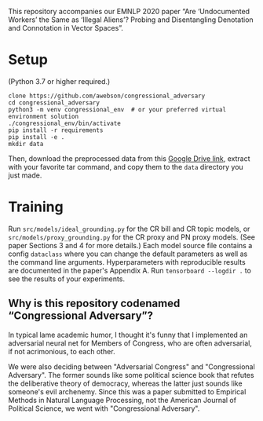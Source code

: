 This repository accompanies our EMNLP 2020 paper “Are ‘Undocumented Workers’ the Same as ‘Illegal Aliens’? Probing and Disentangling Denotation and Connotation in Vector Spaces”. 

# Setup
(Python 3.7 or higher required.)
```
clone https://github.com/awebson/congressional_adversary
cd congressional_adversary
python3 -m venv congressional_env  # or your preferred virtual environment solution
./congressional_env/bin/activate
pip install -r requirements
pip install -e . 
mkdir data
```
Then, download the preprocessed data from this [Google Drive link](https://drive.google.com/file/d/1D_YuVIRSbcfWlQrWDN1CSbo_bfx_x4YQ/view?usp=sharing), extract with your favorite tar command, and copy them to the `data` directory you just made. 

# Training
Run `src/models/ideal_grounding.py` for the CR bill and CR topic models, or `src/models/proxy_grounding.py` for the CR proxy and PN proxy models. (See paper Sections 3 and 4 for more details.) Each model source file contains a config `dataclass` where you can change the default parameters as well as the command line arguments. Hyperparameters with reproducible results are documented in the paper's Appendix A. Run `tensorboard --logdir .` to see the results of your experiments.

## Why is this repository codenamed “Congressional Adversary”?
In typical lame academic humor, I thought it's funny that I implemented an adversarial neural net for Members of Congress, who are often adversarial, if not acrimonious, to each other. 

We were also deciding between "Adversarial Congress" and "Congressional Adversary". The former sounds like some political science book that refutes the deliberative theory of democracy, whereas the latter just sounds like someone's evil archenemy. Since this was a paper submitted to Empirical Methods in Natural Language Processing, not the American Journal of Political Science, we went with "Congressional Adversary".
